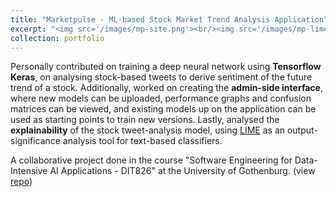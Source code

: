```yaml
---
title: "Marketpulse - ML-based Stock Market Trend Analysis Application"
excerpt: "<img src='/images/mp-site.png'><br/><img src='/images/mp-lime.png'>"
collection: portfolio
---
```


Personally contributed on training a deep neural network using **Tensorflow Keras**, on analysing stock-based tweets to derive sentiment of the future trend of a stock. Additionally, worked on creating the **admin-side interface**, where new models can be uploaded, performance graphs and confusion matrices can be viewed, and existing models up on the application can be used as starting points to train new versions. Lastly, analysed the **explainability** of the stock tweet-analysis model, using [LIME](https://github.com/marcotcr/lime) as an output-significance analysis tool for text-based classifiers. 

A collaborative project done in the course "Software Engineering for Data-Intensive AI Applications - DIT826" at the University of Gothenburg. (view [repo](https://github.com/gusreinaos/marketpulse))